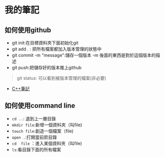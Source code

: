 # 我的筆記

## 如何使用github

- git init:在目標資料夾下面初始化git
- git add . : 把所有檔案都加入版本管理的狀態中
- git commit -m "message":儲存一個版本 -m 後面的東西是對於這個版本的描述
- git push:把儲存好的版本推上github

> git status: 可以看到被版本管理的檔案(非必要)


- [C++筆記](/c++/intro.md)

## 如何使用command line 

- `cd ..`: 退到上一層目錄
- `mkdir file`:新增一個資料夾（叫file)
- `touch file`:創造一個檔案（file)
- `open .`:打開當前麽目錄
- `cd  file` ：進入某個資料夾（叫file)
- `ls`:看目錄下面的所有檔案